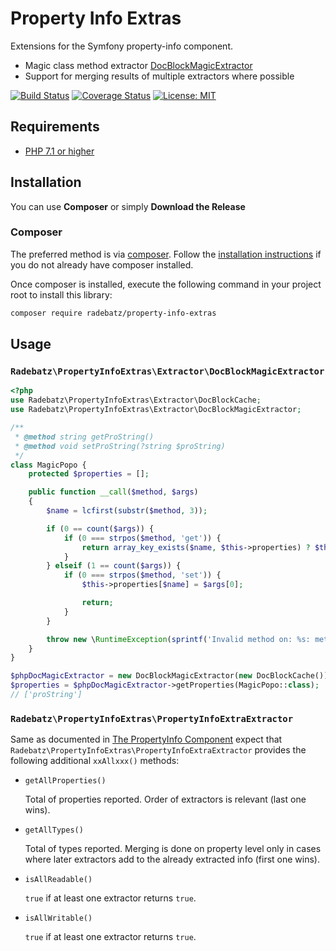 # Property Info Extras #
Extensions for the Symfony property-info component.
* Magic class method extractor [DocBlockMagicExtractor](src/Extractor/DocBlockMagicExtractor.php)
* Support for merging results of multiple extractors where possible

[![Build Status](https://travis-ci.org/DerManoMann/property-info-extras.png)](https://travis-ci.org/DerManoMann/property-info-extras)
[![Coverage Status](https://coveralls.io/repos/github/DerManoMann/property-info-extras/badge.svg)](https://coveralls.io/github/DerManoMann/property-info-extras)
[![License: MIT](https://img.shields.io/badge/License-MIT-yellow.svg)](https://opensource.org/licenses/MIT)

## Requirements ##
* [PHP 7.1 or higher](http://www.php.net/)

## Installation ##

You can use **Composer** or simply **Download the Release**

### Composer ###

The preferred method is via [composer](https://getcomposer.org). Follow the
[installation instructions](https://getcomposer.org/doc/00-intro.md) if you do not already have
composer installed.

Once composer is installed, execute the following command in your project root to install this library:

```sh
composer require radebatz/property-info-extras
```

## Usage ##
### `Radebatz\PropertyInfoExtras\Extractor\DocBlockMagicExtractor` ###
```php
<?php
use Radebatz\PropertyInfoExtras\Extractor\DocBlockCache;
use Radebatz\PropertyInfoExtras\Extractor\DocBlockMagicExtractor;

/**
 * @method string getProString()
 * @method void setProString(?string $proString)
 */
class MagicPopo {
    protected $properties = [];

    public function __call($method, $args)
    {
        $name = lcfirst(substr($method, 3));

        if (0 == count($args)) {
            if (0 === strpos($method, 'get')) {
                return array_key_exists($name, $this->properties) ? $this->properties[$name] : null;
            }
        } elseif (1 == count($args)) {
            if (0 === strpos($method, 'set')) {
                $this->properties[$name] = $args[0];

                return;
            }
        }

        throw new \RuntimeException(sprintf('Invalid method on: %s: method: "%s"', get_class($this), $method));
    }
}

$phpDocMagicExtractor = new DocBlockMagicExtractor(new DocBlockCache());
$properties = $phpDocMagicExtractor->getProperties(MagicPopo::class);
// ['proString']
```

### `Radebatz\PropertyInfoExtras\PropertyInfoExtraExtractor` ###
Same as documented in [The PropertyInfo Component](https://symfony.com/doc/current/components/property_info.html)
expect that `Radebatz\PropertyInfoExtras\PropertyInfoExtraExtractor` provides the following additional `xxAllxxx()` methods:
* `getAllProperties()`

  Total of properties reported. Order of extractors is relevant (last one wins).

* `getAllTypes()`

  Total of types reported. Merging is done on property level only in cases where later extractors
  add to the already extracted info (first one wins).
* `isAllReadable()`

  `true` if at least one extractor returns `true`.
* `isAllWritable()`

  `true` if at least one extractor returns `true`.
